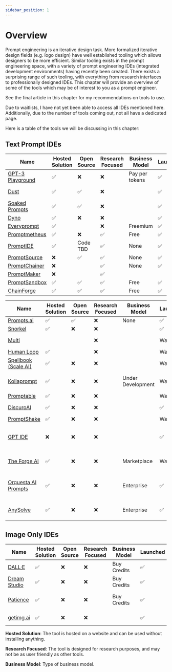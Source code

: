 ```yaml
---
sidebar_position: 1
---
```


# Overview

Prompt engineering is an iterative design task. More formalized iterative design
fields (e.g. logo design) have well established tooling which allows designers to
be more efficient. Similar tooling exists in the prompt engineering space, with
a variety of prompt engineering IDEs (integrated development environments) having 
recently been created. There exists a surprising range of such tooling, with everything
from research interfaces to professionally designed IDEs.
This chapter will provide an overview of some of the tools which may be of interest to
you as a prompt engineer.

See the final article in this chapter for my recommendations on tools to use.

Due to waitlists, I have not yet been able to access all IDEs mentioned here. 
Additionally, due to the number of tools coming out, not all have a dedicated page.


Here is a table of the tools we will be discussing in this chapter:

## Text Prompt IDEs
| Name | Hosted Solution | Open Source | Research Focused| Business Model| Launched | Modalities | Supported Providers |
| ------------------------------------------ | -- | --| --| ------ | ------- | ---- | ---- |
| [GPT-3 Playground](https://beta.openai.com/docs/quickstart) | ✅ | ❌ | ❌ | Pay per tokens | ✅ | Text | OpenAI|
| [Dust](https://dust.tt/)                   | ✅ | ✅ | ❌|  | ✅ | Text | OpenAI, Cohere |
| [Soaked Prompts](https://soaked-prompts.vercel.app) | ✅ | ✅ | ❌|  | ✅ | Text | OpenAI |
| [Dyno](https://trydyno.com/login)          | ✅ | ❌ | ❌|  | ✅ | Text | OpenAI |
| [Everyprompt](https://www.everyprompt.com) | ✅ | |    ❌| Freemium | ✅ | Text | OpenAI |
| [Promptmetheus](https://promptmetheus.com) | ✅ | ❌ | ✅ | Free | ✅ | Text | OpenAI |
| [PromptIDE](https://prompt.vizhub.ai)      | ✅ | Code TBD |✅ | None | ✅ | Text | |
| [PromptSource](https://github.com/bigscience-workshop/promptsource)    | ❌ | ✅ | ✅ | None | ✅ |  Text | |
| [PromptChainer](https://arxiv.org/pdf/2203.06566.pdf) | ❌ |  | ✅ | None | ✅ |  Text | |
| [PromptMaker](https://dl.acm.org/doi/abs/10.1145/3491101.3503564) |❌ | | ✅| | | Text| |
| [PromptSandbox](https://promptsandbox.io) | ✅ | ✅ | ✅ | Free | ✅ | Text | OpenAI |
| [ChainForge](https://github.com/ianarawjo/ChainForge) | ✅ | ✅ | ✅ | Free | ✅ | Text | OpenAI |

| Name | Hosted Solution | Open Source | Research Focused| Business Model| Launched | Modalities | Supported Providers |
| ------------------------------------------ | -- | --| --| ------ | ------- | ---- | ---- |
| [Prompts.ai](https://prompts.ai/)           | ✅ | ✅ | ❌| None | ✅ | Text | OpenAI |
| [Snorkel](https://snorkel.ai/snorkel-flow-platform/foundation-model/) | ✅ | ❌ | ❌|  | ✅ | Text | |
| [Multi](https://www.multi.tech) |  |  | ❌ |  | Wait list | Text, Image | |
| [Human Loop](https://humanloop.com) | ✅ |  | ❌ |  | Wait list| Text | |
| [Spellbook (Scale AI)](https://scale.com/spellbook) | ✅ | ❌ | ❌|  | Wait list | Text | |
| [Kollaprompt](https://kollaprompt.com) | ✅ | ❌ | ❌| Under Development | Wait list | Text, Image, Audio | OpenAI, Stable Diffusion |
| [Promptable](https://promptable.ai/projects/default/workspace) | ✅ | ❌ | ❌|  | Wait list | Text | OpenAI|
| [DiscuroAI](http://www.discuro.com) | ✅ | ❌ | ❌|  | ✅ | Text, Image | OpenAI|
| [PromptShake](https://promptshake.com/?ref=producthunt) | ✅ | ❌ | ❌|  | Wait list | Text | |
| [GPT IDE](https://gptide.com) | ❌ | ❌ | ❌|  | ✅ | Text, images + audio later | OpenAI, later Stability.AI and more |
| [The Forge AI](https://theforgeai.com/) | ✅ | ❌ | ❌ | Marketplace | Wait list | Text, Images | OpenAI, Stable Diffusion |
| [Orquesta AI Prompts](https://orquesta.cloud/platform/ai-llm-prompts) | ✅ | ❌ | ❌ | Enterprise | ✅ | Text | Custom, Public, Private LLMs |
| [AnySolve](https://www.anysolve.ai/)  | ✅ | ❌ | ❌ | Enterprise | ✅ | Text, images + audio later | OpenAI, Stability.AI and more |

## Image Only IDEs

| Name | Hosted Solution | Open Source | Research Focused| Business Model| Launched | Modalities | Supported Providers |
| ------------------------------------------ | -- | --| --| ------ | ------- | ---- | ---- |
| [DALL·E](https://labs.openai.com) | ✅ | ❌ | ❌ | Buy Credits | ✅ |  Text2Image | OpenAI DALLE|
| [Dream Studio](https://beta.dreamstudio.ai/dream) | ✅ | ❌ | ❌ | Buy Credits | ✅ |  Text2Image | Stable Diffusion |
| [Patience](https://www.patience.ai/faq) | ✅ | ❌ | ❌ | Buy Credits | ✅ |  Text2Image | Stable Diffusion, OpenAI|
| [getimg.ai](https://getimg.ai/guides) | ✅ | ❌ | ❌ |  | ✅ |  Text2Image, AIEditor | |

**Hosted Solution**: The tool is hosted on a website and can be used without installing anything.

**Research Focused**: The tool is designed for research purposes, and may not be as
user friendly as other tools.

**Business Model**: Type of business model.





